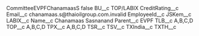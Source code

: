 <?xml version="1.0" encoding="UTF-8"?>
<CustomMetadata xmlns="http://soap.sforce.com/2006/04/metadata" xmlns:xsi="http://www.w3.org/2001/XMLSchema-instance" xmlns:xsd="http://www.w3.org/2001/XMLSchema">
    <label>CommitteeEVPFChanamaasS</label>
    <protected>false</protected>
    <values>
        <field>BU__c</field>
        <value xsi:type="xsd:string">TOP/LABIX</value>
    </values>
    <values>
        <field>CreditRating__c</field>
        <value xsi:nil="true"/>
    </values>
    <values>
        <field>Email__c</field>
        <value xsi:type="xsd:string">chanamaas.s@thaioilgroup.com.invalid</value>
    </values>
    <values>
        <field>EmployeeId__c</field>
        <value xsi:nil="true"/>
    </values>
    <values>
        <field>JSKem__c</field>
        <value xsi:nil="true"/>
    </values>
    <values>
        <field>LABIX__c</field>
        <value xsi:nil="true"/>
    </values>
    <values>
        <field>Name__c</field>
        <value xsi:type="xsd:string">Chanamaas Sasnanand</value>
    </values>
    <values>
        <field>Parent__c</field>
        <value xsi:type="xsd:string">EVPF</value>
    </values>
    <values>
        <field>TLB__c</field>
        <value xsi:type="xsd:string">A,B,C,D</value>
    </values>
    <values>
        <field>TOP__c</field>
        <value xsi:type="xsd:string">A,B,C,D</value>
    </values>
    <values>
        <field>TPX__c</field>
        <value xsi:type="xsd:string">A,B,C,D</value>
    </values>
    <values>
        <field>TSR__c</field>
        <value xsi:nil="true"/>
    </values>
    <values>
        <field>TSV__c</field>
        <value xsi:nil="true"/>
    </values>
    <values>
        <field>TXIndia__c</field>
        <value xsi:nil="true"/>
    </values>
    <values>
        <field>TXTH__c</field>
        <value xsi:nil="true"/>
    </values>
</CustomMetadata>
